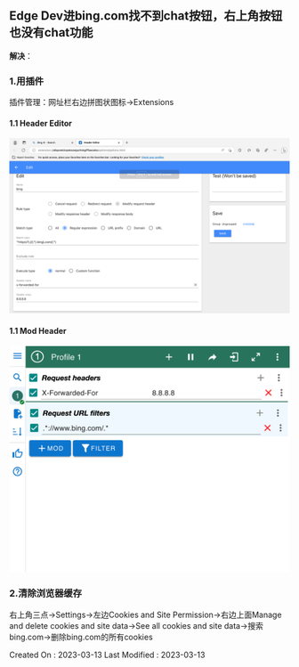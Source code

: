 ## Edge Dev进bing.com找不到chat按钮，右上角按钮也没有chat功能

**解决**：

### 1.用插件

插件管理：网址栏右边拼图状图标->Extensions

#### 1.1 Header Editor

![](../img/Configurations/Headereditor插件设置.png)

#### 1.1 Mod Header

![](../img/Configurations/ModHeader插件设置.png)


### 2.清除浏览器缓存

右上角三点->Settings->左边Cookies and Site Permission->右边上面Manage and delete cookies and site data->See all cookies and site data->搜索bing.com->删除bing.com的所有cookies


Created On : 2023-03-13
Last Modified : 2023-03-13